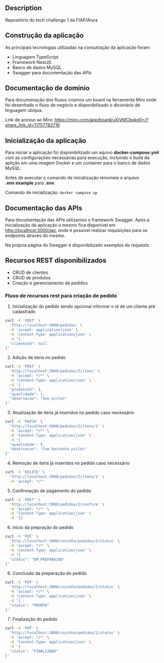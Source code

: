 ## Description

Repositório do tech challenge 1 da FIAP/Alura


## Construção da aplicação

As principais tecnologias utilizadas na consutração da aplicação foram:

- Linguagem TypeScript
- Framework NestJS
- Banco de dados MySQL
- Swagger para documentação das APIs

## Documentação de domínio

Para documenação dos fluxos criamos um board na ferramenta Miro onde foi desenhado o fluxo de negócio e disponibilizado o dicionário de linguagem ubíqua.

Link de acesso ao Miro: https://miro.com/app/board/uXjVMCbokg0=/?share_link_id=11757782716

## Inicialização da aplicação

Para iniciar a aplicação foi disponibilizado um aquivo **docker-compose.yml** com as configurações necessárias para execução, incluindo o build da aplição em uma imagem Docker e um container para o banco de dados MySQL.

Antes de executar o comando de inicialização renomeie o arquivo **.env.example** para **.env**.

Comando de inicialização:
```docker compose up```

## Documentação das APIs

Para documentação das APIs utilizamos o framework Swagger. Após a inicialização da aplicação o mesmo fica disponível em [http://localhost:3000/api](http://localhost:3000/api), onde é possível realizar requisições para os endpoints através do mesmo.

Na própria página do Swagger é disponibilizado exemplos de requests.

## Recursos REST disponibilizados

- CRUD de clientes
- CRUD de produtos
- Criação e gerenciamento de pedidos

### Fluxo de recursos rest para criação de pedido

1. Inicialização do pedido sendo opcional informar o id de um cliente pré cadastrado

```bash
curl -X 'POST' \
  'http://localhost:3000/pedidos' \
  -H 'accept: application/json' \
  -H 'Content-Type: application/json' \
  -d '{
  "clienteId": null
}'
```

2. Adição de itens no pedido

```bash
curl -X 'POST' \
  'http://localhost:3000/pedidos/2/itens' \
  -H 'accept: */*' \
  -H 'Content-Type: application/json' \
  -d '{
  "produtoId": 1,
  "quantidade": 1,
  "observacao": "Sem picles"
}'
```

3. Atualização de itens já inseridos no pedido caso necessário

```bash
curl -X 'PATCH' \
  'http://localhost:3000/pedidos/2/itens/1' \
  -H 'accept: */*' \
  -H 'Content-Type: application/json' \
  -d '{
  "quantidade": 5,
  "observacao": "Com bastante picles"
}'
```

4. Remoção de itens já inseridos no pedido caso necessário

```bash
curl -X 'DELETE' \
  'http://localhost:3000/pedidos/2/itens/1' \
  -H 'accept: */*'
```

5. Confirmação de pagamento do pedido

```bash
curl -X 'POST' \
  'http://localhost:3000/pedidos/2/confirm' \
  -H 'accept: */*' \
  -H 'Content-Type: application/json' \
  -d '{}'
```

6. Inicio da prepração do pedido

```bash
curl -X 'PUT' \
  'http://localhost:3000/cozinha/pedidos/2/status' \
  -H 'accept: */*' \
  -H 'Content-Type: application/json' \
  -d '{
  "status": "EM_PREPARACAO"
}'
```

6. Conclusão da preparação do pedido

```bash
curl -X 'PUT' \
  'http://localhost:3000/cozinha/pedidos/2/status' \
  -H 'accept: */*' \
  -H 'Content-Type: application/json' \
  -d '{
  "status": "PRONTO"
}'
```

7. Finalização do pedido

```bash
curl -X 'PUT' \
  'http://localhost:3000/cozinha/pedidos/2/status' \
  -H 'accept: */*' \
  -H 'Content-Type: application/json' \
  -d '{
  "status": "FINALIZADO"
}'
```
